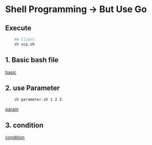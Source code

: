 # Shell Programming -> But Use Go

## Execute

```sh
    ## Client
    sh scp.sh
```

## 1. Basic bash file

[basic](./basic.sh)

## 2. use Parameter

```sh
    sh parameter.sh 1 2 3
```

[param](./parameter.sh)

## 3. condition

[condition](./condition.sh)
